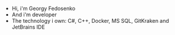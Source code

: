 - Hi, i'm Georgy Fedosenko
- And i'm developer
- The technology i own: C#, C++, Docker, MS SQL, GitKraken and JetBrains IDE

<!---
GVFedosenko/GVFedosenko is a ✨ special ✨ repository because its `README.md` (this file) appears on your GitHub profile.
You can click the Preview link to take a look at your changes.
--->

